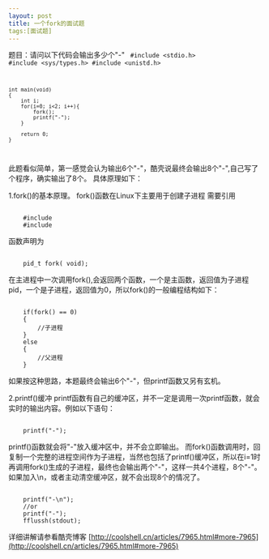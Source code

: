 ```yaml
---
layout: post
title: 一个fork的面试题
tags:[面试题]
---
```


题目：请问以下代码会输出多少个"-"
<code>
	#include <stdio.h>
	#include <sys/types.h>
	#include <unistd.h>
 
	int main(void)
	{
   		int i;
   		for(i=0; i<2; i++){
	      	fork();
	      	printf("-");	
   		}
 
   		return 0;
	}
</code>

此题看似简单，第一感觉会认为输出6个"-"，酷壳说最终会输出8个"-",自己写了个程序，确实输出了8个。
具体原理如下：

1.fork()的基本原理。
fork()函数在Linux下主要用于创建子进程
需要引用

<code>
	#include<unistd.h>
	#include<sys/types.h>
</code>

函数声明为

<code>
	pid_t fork( void);
</code>

在主进程中一次调用fork(),会返回两个函数，一个是主函数，返回值为子进程pid，一个是子进程，返回值为0，所以fork()的一般编程结构如下：

<code>
	if(fork() == 0)
	{
		//子进程
	}
	else
	{
		//父进程
	}
</code>

如果按这种思路，本题最终会输出6个"-"，但printf函数又另有玄机。

2.printf()缓冲
printf函数有自己的缓冲区，并不一定是调用一次printf函数，就会实时的输出内容。例如以下语句：

<code>
	printf("-");
</code>

printf()函数就会将"-"放入缓冲区中，并不会立即输出。
而fork()函数调用时，回复制一个完整的进程空间作为子进程，当然也包括了printf()缓冲区，所以在i=1时再调用fork()生成的子进程，最终也会输出两个"-"，这样一共4个进程，8个"-"。
如果加入\n，或者主动清空缓冲区，就不会出现8个的情况了。

<code>
	printf("-\n");
	//or
	printf("-");
	fflussh(stdout);
</code>

详细讲解请参看酷壳博客
[http://coolshell.cn/articles/7965.html#more-7965](http://coolshell.cn/articles/7965.html#more-7965)
